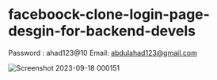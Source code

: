# faceboock-clone-login-page-desgin-for-backend-devels
Password : ahad123@10
Email: abdulahad123@gmail.com


![Screenshot 2023-09-18 000151](https://github.com/AHADBAVA/clone-login-page-for-beginners/assets/139561652/da747802-8afa-4e5b-80b9-f1fa4e063fad)
